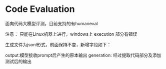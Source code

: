 # Code Evaluation

面向代码大模型评测，目前支持的有humaneval

注意：
只能在Linux机器上进行，windows上 execution 部分有错误


生成文件为jsonl形式，前面保持不变，新增字段如下：

output:模型接收prompt后产生的原本输出
generation: 经过提取代码部分及添加测试后的输出

